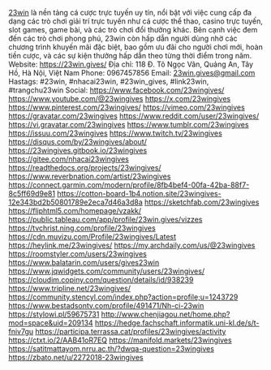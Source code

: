 <a href="https://23win.gives/">23win</a> là nền tảng cá cược trực tuyến uy tín, nổi bật với việc cung cấp đa dạng các trò chơi giải trí trực tuyến như cá cược thể thao, casino trực tuyến, slot games, game bài, và các trò chơi đổi thưởng khác. Bên cạnh việc đem đến các trò chơi phong phú, 23win còn hấp dẫn người dùng nhờ các chương trình khuyến mãi đặc biệt, bao gồm ưu đãi cho người chơi mới, hoàn tiền cược, và các sự kiện thưởng hấp dẫn theo từng thời điểm trong năm.
Website: <a href="https://23win.gives/">https://23win.gives/</a>
Địa chỉ: 118 Đ. Tô Ngọc Vân, Quảng An, Tây Hồ, Hà Nội, Việt Nam
Phone: 0967457856
Email: 23win.gives@gmail.com
Hastags: #23win, #nhacai23win, #23win_gives, #link23win, #trangchu23win
Social:
<a href="https://www.facebook.com/23wingives/">https://www.facebook.com/23wingives/</a>
<a href="https://www.youtube.com/@23wingives">https://www.youtube.com/@23wingives</a>
<a href="https://x.com/23wingives">https://x.com/23wingives</a>
<a href="https://www.pinterest.com/23wingives/">https://www.pinterest.com/23wingives/</a>
<a href="https://vimeo.com/23wingives">https://vimeo.com/23wingives</a>
<a href="https://gravatar.com/23wingives">https://gravatar.com/23wingives</a>
<a href="https://www.reddit.com/user/23wingives/">https://www.reddit.com/user/23wingives/</a>
<a href="https://vi.gravatar.com/23wingives">https://vi.gravatar.com/23wingives</a>
<a href="https://www.tumblr.com/23wingives">https://www.tumblr.com/23wingives</a>
<a href="https://issuu.com/23wingives">https://issuu.com/23wingives</a>
<a href="https://www.twitch.tv/23wingives">https://www.twitch.tv/23wingives</a>
<a href="https://disqus.com/by/23wingives/about/">https://disqus.com/by/23wingives/about/</a>
<a href="https://23wingives.gitbook.io/23wingives">https://23wingives.gitbook.io/23wingives</a>
<a href="https://gitee.com/nhacai23wingives">https://gitee.com/nhacai23wingives</a>
<a href="https://readthedocs.org/projects/23wingives/">https://readthedocs.org/projects/23wingives/</a>
<a href="https://www.reverbnation.com/artist/23wingives">https://www.reverbnation.com/artist/23wingives</a>
<a href="https://connect.garmin.com/modern/profile/8fb4bef4-00fa-42ba-88f7-8c5ff69d9e81">https://connect.garmin.com/modern/profile/8fb4bef4-00fa-42ba-88f7-8c5ff69d9e81</a>
<a href="https://cotton-board-1b4.notion.site/23wingives-12e343bd2b50801789e2eca7d46a3d8a">https://cotton-board-1b4.notion.site/23wingives-12e343bd2b50801789e2eca7d46a3d8a</a>
<a href="https://sketchfab.com/23wingives">https://sketchfab.com/23wingives</a>
<a href="https://fliphtml5.com/homepage/vzakk/">https://fliphtml5.com/homepage/vzakk/</a>
<a href="https://public.tableau.com/app/profile/23win.gives/vizzes">https://public.tableau.com/app/profile/23win.gives/vizzes</a>
<a href="https://tvchrist.ning.com/profile/23wingives">https://tvchrist.ning.com/profile/23wingives</a>
<a href="https://cdn.muvizu.com/Profile/23wingives/Latest">https://cdn.muvizu.com/Profile/23wingives/Latest</a>
<a href="https://heylink.me/23wingives/">https://heylink.me/23wingives/</a>
<a href="https://my.archdaily.com/us/@23wingives">https://my.archdaily.com/us/@23wingives</a>
<a href="https://roomstyler.com/users/23wingives">https://roomstyler.com/users/23wingives</a>
<a href="https://www.balatarin.com/users/gives23win">https://www.balatarin.com/users/gives23win</a>
<a href="https://www.jqwidgets.com/community/users/23wingives/">https://www.jqwidgets.com/community/users/23wingives/</a>
<a href="https://cloudim.copiny.com/question/details/id/938239">https://cloudim.copiny.com/question/details/id/938239</a>
<a href="https://www.tripline.net/23wingives/">https://www.tripline.net/23wingives/</a>
<a href="https://community.stencyl.com/index.php?action=profile;u=1243729">https://community.stencyl.com/index.php?action=profile;u=1243729</a>
<a href="https://www.bestadsontv.com/profile/491471/Nh-ci-23win">https://www.bestadsontv.com/profile/491471/Nh-ci-23win</a>
<a href="https://stylowi.pl/59675731">https://stylowi.pl/59675731</a>
<a href="http://www.chenjiagou.net/home.php?mod=space&uid=209134">http://www.chenjiagou.net/home.php?mod=space&uid=209134</a>
<a href="https://hedge.fachschaft.informatik.uni-kl.de/s/t-fniv7gu">https://hedge.fachschaft.informatik.uni-kl.de/s/t-fniv7gu</a>
<a href="https://participa.terrassa.cat/profiles/23wingives/activity">https://participa.terrassa.cat/profiles/23wingives/activity</a>
<a href="https://ctxt.io/2/AAB41oR7EQ">https://ctxt.io/2/AAB41oR7EQ</a>
<a href="https://manifold.markets/23wingives">https://manifold.markets/23wingives</a>
<a href="https://satitmattayom.nrru.ac.th/?dwqa-question=23wingives">https://satitmattayom.nrru.ac.th/?dwqa-question=23wingives</a>
<a href="https://zbato.net/u/2272018-23wingives">https://zbato.net/u/2272018-23wingives</a>












